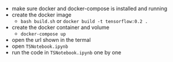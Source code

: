 - make sure docker and docker-compose is installed and running
- create the docker image
    - `bash build.sh` or `docker build -t tensorflow:0.2 .`
- create the docker container and volume
    - `docker-compose up`
- open the url shown in the termal
- open `TSNotebook.ipynb`
- run the code in `TSNotebook.ipynb` one by one

